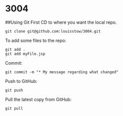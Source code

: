 3004
====

##Using Git
First CD to where you want the local repo.

    git clone git@github.com:louisstow/3004.git
	
To add some files to the repo:

    git add .
	git add myFile.jsp
	
Commit:

    git commit -m "* My message regarding what changed"
	
Push to GitHub:

    git push
	
Pull the latest copy from GitHub:

	git pull